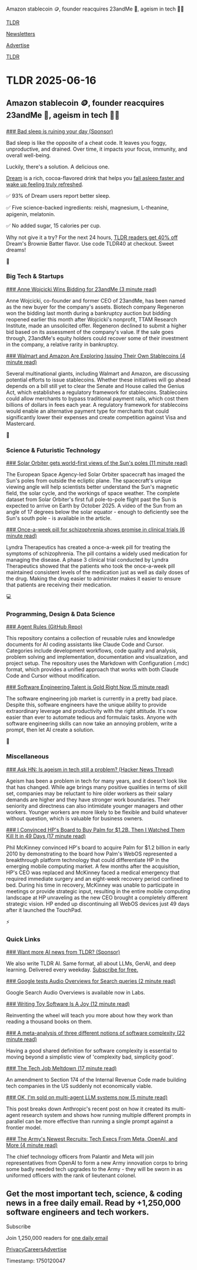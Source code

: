 Amazon stablecoin 🪙, founder reacquires 23andMe 🧬, ageism in tech 👨‍💻

[TLDR](/)

[Newsletters](/newsletters)

[Advertise](https://advertise.tldr.tech/)

[TLDR](/)

# TLDR 2025-06-16

## Amazon stablecoin 🪙, founder reacquires 23andMe 🧬, ageism in tech 👨‍💻

### 

[### Bad sleep is ruining your day (Sponsor)](http://shopbeam.com/TLDR40)

Bad sleep is like the opposite of a cheat code. It leaves you foggy, unproductive, and drained. Over time, it impacts your focus, immunity, and overall well-being.

Luckily, there's a solution. A delicious one.

[Dream](http://shopbeam.com/TLDR40) is a rich, cocoa-flavored drink that helps you [fall asleep faster and wake up feeling truly refreshed](http://shopbeam.com/TLDR40).

✅ 93% of Dream users report better sleep.

✅ Five science-backed ingredients: reishi, magnesium, L-theanine, apigenin, melatonin.

✅ No added sugar, 15 calories per cup.

Why not give it a try? For the next 24 hours, [TLDR readers get 40% off](http://shopbeam.com/TLDR40) Dream's Brownie Batter flavor. Use code TLDR40 at checkout. Sweet dreams!

📱

### Big Tech & Startups

[### Anne Wojcicki Wins Bidding for 23andMe (3 minute read)](https://www.wsj.com/tech/biotech/anne-wojcicki-wins-bidding-for-23andme-92dcfd5b?st=wMG3WG&reflink=desktopwebshare_permalink&utm_source=tldrnewsletter)

Anne Wojcicki, co-founder and former CEO of 23andMe, has been named as the new buyer for the company's assets. Biotech company Regeneron won the bidding last month during a bankruptcy auction but bidding reopened earlier this month after Wojcicki's nonprofit, TTAM Research Institute, made an unsolicited offer. Regeneron declined to submit a higher bid based on its assessment of the company's value. If the sale goes through, 23andMe's equity holders could recover some of their investment in the company, a relative rarity in bankruptcy.

[### Walmart and Amazon Are Exploring Issuing Their Own Stablecoins (4 minute read)](https://www.wsj.com/finance/banking/walmart-amazon-stablecoin-07de2fdd?st=Uj2rA8&reflink=desktopwebshare_permalink&utm_source=tldrnewsletter)

Several multinational giants, including Walmart and Amazon, are discussing potential efforts to issue stablecoins. Whether these initiatives will go ahead depends on a bill still yet to clear the Senate and House called the Genius Act, which establishes a regulatory framework for stablecoins. Stablecoins could allow merchants to bypass traditional payment rails, which cost them billions of dollars in fees each year. A regulatory framework for stablecoins would enable an alternative payment type for merchants that could significantly lower their expenses and create competition against Visa and Mastercard.

🚀

### Science & Futuristic Technology

[### Solar Orbiter gets world-first views of the Sun's poles (11 minute read)](https://www.esa.int/Science_Exploration/Space_Science/Solar_Orbiter/Solar_Orbiter_gets_world-first_views_of_the_Sun_s_poles?utm_source=tldrnewsletter)

The European Space Agency-led Solar Orbiter spacecraft has imaged the Sun's poles from outside the ecliptic plane. The spacecraft's unique viewing angle will help scientists better understand the Sun's magnetic field, the solar cycle, and the workings of space weather. The complete dataset from Solar Orbiter's first full pole-to-pole flight past the Sun is expected to arrive on Earth by October 2025. A video of the Sun from an angle of 17 degrees below the solar equator - enough to deficiently see the Sun's south pole - is available in the article.

[### Once-a-week pill for schizophrenia shows promise in clinical trials (6 minute read)](https://news.mit.edu/2025/weekly-pill-schizophrenia-shows-promise-clinical-trials-0610?utm_source=tldrnewsletter)

Lyndra Therapeutics has created a once-a-week pill for treating the symptoms of schizophrenia. The pill contains a widely used medication for managing the disease. A phase 3 clinical trial conducted by Lyndra Therapeutics showed that the patients who took the once-a-week pill maintained consistent levels of the medication just as well as daily doses of the drug. Making the drug easier to administer makes it easier to ensure that patients are receiving their medication.

💻

### Programming, Design & Data Science

[### Agent Rules (GitHub Repo)](https://github.com/steipete/agent-rules?utm_source=tldrnewsletter)

This repository contains a collection of reusable rules and knowledge documents for AI coding assistants like Claude Code and Cursor. Categories include development workflows, code quality and analysis, problem solving and implementation, documentation and visualization, and project setup. The repository uses the Markdown with Configuration (.mdc) format, which provides a unified approach that works with both Claude Code and Cursor without modification.

[### Software Engineering Talent is Gold Right Now (5 minute read)](https://gametorch.app/blog/software-engineering-talent?utm_source=tldrnewsletter)

The software engineering job market is currently in a pretty bad place. Despite this, software engineers have the unique ability to provide extraordinary leverage and productivity with the right attitude. It's now easier than ever to automate tedious and formulaic tasks. Anyone with software engineering skills can now take an annoying problem, write a prompt, then let AI create a solution.

🎁

### Miscellaneous

[### Ask HN: Is ageism in tech still a problem? (Hacker News Thread)](https://news.ycombinator.com/item?id=44269225&amp;utm_source=tldrnewsletter)

Ageism has been a problem in tech for many years, and it doesn't look like that has changed. While age brings many positive qualities in terms of skill set, companies may be reluctant to hire older workers as their salary demands are higher and they have stronger work boundaries. Their seniority and directness can also intimidate younger managers and other workers. Younger workers are more likely to be flexible and build whatever without question, which is valuable for business owners.

[### I Convinced HP's Board to Buy Palm for $1.2B. Then I Watched Them Kill It in 49 Days (17 minute read)](https://philmckinney.substack.com/p/i-convinced-hps-board-to-buy-palm?utm_source=tldrnewsletter)

Phil McKinney convinced HP's board to acquire Palm for $1.2 billion in early 2010 by demonstrating to the board how Palm's WebOS represented a breakthrough platform technology that could differentiate HP in the emerging mobile computing market. A few months after the acquisition, HP's CEO was replaced and McKinney faced a medical emergency that required immediate surgery and an eight-week recovery period confined to bed. During his time in recovery, McKinney was unable to participate in meetings or provide strategic input, resulting in the entire mobile computing landscape at HP unraveling as the new CEO brought a completely different strategic vision. HP ended up discontinuing all WebOS devices just 49 days after it launched the TouchPad.

⚡

### Quick Links

[### Want more AI news from TLDR? (Sponsor)](https://tldr.tech/ai/?utm_source=tldr&amp;utm_medium=newsletter&amp;utm_campaign=quicklinks06162025)

We also write TLDR AI. Same format, all about LLMs, GenAI, and deep learning. Delivered every weekday. [Subscribe for free.](https://tldr.tech/ai/?utm_source=tldr&utm_medium=newsletter&utm_campaign=quicklinks06162025)

[### Google tests Audio Overviews for Search queries (2 minute read)](https://techcrunch.com/2025/06/13/google-tests-audio-overviews-for-search-queries/?utm_source=tldrnewsletter)

Google Search Audio Overviews is available now in Labs.

[### Writing Toy Software Is A Joy (12 minute read)](https://www.jsbarretto.com/blog/software-is-joy/?utm_source=tldrnewsletter)

Reinventing the wheel will teach you more about how they work than reading a thousand books on them.

[### A meta-analysis of three different notions of software complexity (22 minute read)](https://typesanitizer.com/blog/complexity-definitions.html?utm_source=tldrnewsletter)

Having a good shared definition for software complexity is essential to moving beyond a simplistic view of 'complexity bad, simplicity good'.

[### The Tech Job Meltdown (17 minute read)](https://www.professoraxelrod.com/p/the-tech-job-meltdown?utm_source=tldrnewsletter)

An amendment to Section 174 of the Internal Revenue Code made building tech companies in the US suddenly not economically viable.

[### OK, I'm sold on multi-agent LLM systems now (5 minute read)](https://simonwillison.net/2025/Jun/14/multi-agent-research-system/?utm_source=tldrnewsletter)

This post breaks down Anthropic's recent post on how it created its multi-agent research system and shows how running multiple different prompts in parallel can be more effective than running a single prompt against a frontier model.

[### The Army's Newest Recruits: Tech Execs From Meta, OpenAI, and More (4 minute read)](https://www.wsj.com/tech/army-reserve-tech-executives-meta-palantir-796f5360?st=ur6SbC&reflink=desktopwebshare_permalink&utm_source=tldrnewsletter)

The chief technology officers from Palantir and Meta will join representatives from OpenAI to form a new Army innovation corps to bring some badly needed tech upgrades to the Army - they will be sworn in as uniformed officers with the rank of lieutenant colonel.

## Get the most important tech, science, & coding news in a free daily email. Read by +1,250,000 software engineers and tech workers.

Subscribe

Join 1,250,000 readers for [one daily email](/api/latest/tech)

[Privacy](/privacy)[Careers](https://jobs.ashbyhq.com/tldr.tech)[Advertise](/tech/advertise)

Timestamp: 1750120047